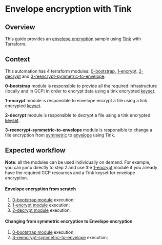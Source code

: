 # Envelope encryption with Tink

## Overview

This guide provides an [envelope encryption](https://cloud.google.com/kms/docs/envelope-encryption) sample using [Tink](https://developers.google.com/tink) with Terraform.


## Context

This automation has 4 terraform modules: [0-bootstrap](./0-bootstrap/README.md), [1-encrypt](./1-encrypt/README.md), [2-decrypt](./2-decrypt/README.md) and [3-reencrypt-symmetric-to-envelope](./3-reencrypt-symmetric-to-envelope/README.md).

**0-bootstrap** module is responsible to provide all the required infrastructure (locally and in GCP) in order to encrypt data using a tink encrypted [keyset](https://developers.google.com/tink/design/keysets).

**1-encrypt** module is responsible to envelope encrypt a file using a tink encrypted [keyset](https://developers.google.com/tink/design/keysets).

**2-decrypt** module is responsible to decrypt a file using a tink encrypted [keyset](https://developers.google.com/tink/design/keysets).

**3-reencrypt-symmetric-to-envelope** module is responsible to change a file encryption from [symmetric](https://cloud.google.com/kms/docs/encrypt-decrypt) to [envelope](https://cloud.google.com/kms/docs/client-side-encryption#envelope_encryption_with_tink) using Tink.

## Expected workflow

**Note:** all the modules can be used individually on demand. For example, you can jump directly to step 2 and use the [1-encrypt](./1-encrypt/README.md) module if you already have the required GCP resources and a Tink keyset for envelope encryption.

#### Envelope encryption from scratch
1. [0-bootstrap module](./0-bootstrap/README.md) execution;
2. [1-encrypt module](./1-encrypt/README.md) execution;
2. [2-decrypt module](./2-decrypt/README.md) execution;

#### Changing from symmetric encryption to Envelope encryption
1. [0-bootstrap module](./0-bootstrap/README.md) execution;
2. [3-reencrypt-symmetric-to-envelope](./3-reencrypt-symmetric-to-envelope/README.md) execution;
